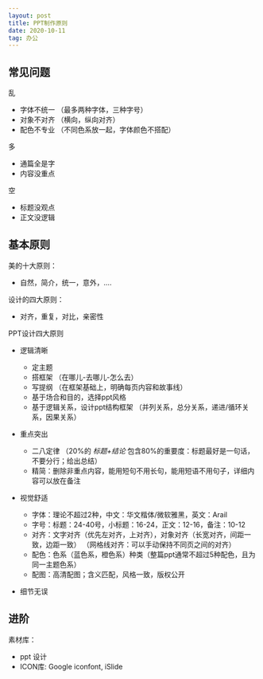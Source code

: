```yaml
---
layout: post
title: PPT制作原则
date: 2020-10-11 
tag: 办公
---
```


## 常见问题

乱
- 字体不统一 （最多两种字体，三种字号）
- 对象不对齐 （横向，纵向对齐）
- 配色不专业  （不同色系放一起，字体颜色不搭配）

多
- 通篇全是字
- 内容没重点

空
- 标题没观点
- 正文没逻辑

## 基本原则

美的十大原则：

- 自然，简介，统一，意外，....

设计的四大原则：

- 对齐，重复，对比，亲密性

PPT设计四大原则

- 逻辑清晰 
  - 定主题
  - 搭框架 （在哪儿-去哪儿-怎么去）
  - 写提纲 （在框架基础上，明确每页内容和故事线）
  - 基于场合和目的，选择ppt风格
  - 基于逻辑关系，设计ppt结构框架 （并列关系，总分关系，递进/循环关系，因果关系）
- 重点突出
  - 二八定律 （20%的 *标题+结论* 包含80%的重要度：标题最好是一句话，不要分行；给出总结）
  - 精简：删除非重点内容，能用短句不用长句，能用短语不用句子，详细内容可以放在备注

- 视觉舒适
  - 字体：理论不超过2种，中文：华文楷体/微软雅黑，英文：Arail
  - 字号：标题：24-40号，小标题：16-24，正文：12-16，备注：10-12
  - 对齐：文字对齐（优先左对齐，上对齐），对象对齐（长宽对齐，间距一致，边距一致） （网格线对齐：可以手动保持不同页之间的对齐）
  - 配色：色系（蓝色系，橙色系）种类（整篇ppt通常不超过5种配色，且为同一主题色系）
  - 配图：高清配图；含义匹配，风格一致，版权公开
- 细节无误

## 进阶

素材库：
- ppt 设计
- ICON库:  Google iconfont,   iSlide




